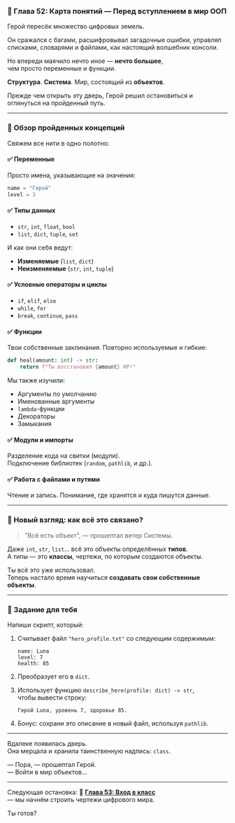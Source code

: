 ### 🧭 Глава 52: Карта понятий — Перед вступлением в мир ООП

Герой пересёк множество цифровых земель.

Он сражался с багами, расшифровывал загадочные ошибки, управлял списками,
словарями и файлами, как настоящий волшебник консоли.

Но впереди маячило нечто иное — **нечто большее**,  
чем просто переменные и функции.

**Структура**. **Система**. Мир, состоящий из **объектов**.

Прежде чем открыть эту дверь, Герой решил остановиться и оглянуться на пройденный путь.

---

### 📜 Обзор пройденных концепций

Свяжем все нити в одно полотно:

#### ✅ Переменные
Просто имена, указывающие на значения:

```python
name = "Герой"
level = 3
```

#### ✅ Типы данных
- `str`, `int`, `float`, `bool`
- `list`, `dict`, `tuple`, `set`

И как они себя ведут:
- **Изменяемые** (`list`, `dict`)  
- **Неизменяемые** (`str`, `int`, `tuple`)

#### ✅ Условные операторы и циклы
- `if`, `elif`, `else`
- `while`, `for`
- `break`, `continue`, `pass`

#### ✅ Функции
Твои собственные заклинания. Повторно используемые и гибкие:

```python
def heal(amount: int) -> str:
    return f"Ты восстановил {amount} HP!"
```

Мы также изучили:
- Аргументы по умолчанию
- Именованные аргументы
- `lambda`-функции
- Декораторы
- Замыкания

#### ✅ Модули и импорты
Разделение кода на свитки (модули).  
Подключение библиотек (`random`, `pathlib`, и др.).

#### ✅ Работа с файлами и путями
Чтение и запись. Понимание, где хранятся и куда пишутся данные.

---

### 🧠 Новый взгляд: как всё это связано?

> "Всё есть объект", — прошептал ветер Системы.

Даже `int`, `str`, `list`… всё это объекты определённых **типов**.  
А типы — это **классы**, чертежи, по которым создаются объекты.

Ты всё это уже использовал.  
Теперь настало время научиться **создавать свои собственные объекты**.

---

### 🎯 Задание для тебя

Напиши скрипт, который:

1. Считывает файл `"hero_profile.txt"` со следующим содержимым:
   ```
   name: Luna
   level: 7
   health: 85
   ```

2. Преобразует его в `dict`.

3. Использует функцию `describe_hero(profile: dict) -> str`,  
   чтобы вывести строку:
   ```
   Герой Luna, уровень 7, здоровье 85.
   ```

4. Бонус: сохрани это описание в новый файл, используя `pathlib`.

---

Вдалеке появилась дверь.  
Она мерцала и хранила таинственную надпись: `class`.

— Пора, — прошептал Герой.  
— Войти в мир объектов...

---

Следующая остановка: 🧱 **[Глава 53: Вход в класс](Chapter_53.md)**   
— мы начнём строить чертежи цифрового мира.

Ты готов?
